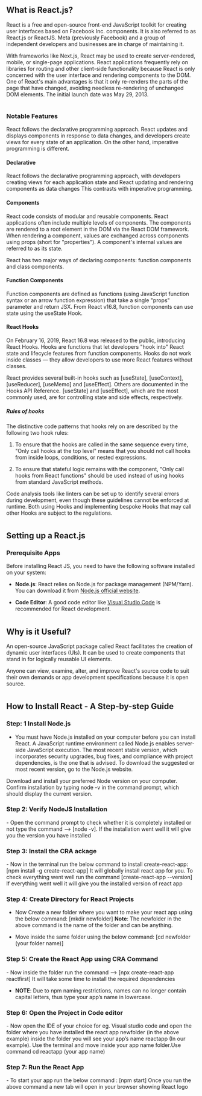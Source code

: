 # <h2>What is React.js?</h2>

React is a free and open-source front-end JavaScript toolkit for creating user interfaces based on Facebook Inc. components. It is also referred to as React.js or ReactJS. Meta (previously Facebook) and a group of independent developers and businesses are in charge of maintaining it.

With frameworks like Next.js, React may be used to create server-rendered, mobile, or single-page applications. React applications frequently rely on libraries for routing and other client-side functionality because React is only concerned with the user interface and rendering components to the DOM. One of React's main advantages is that it only re-renders the parts of the page that have changed, avoiding needless re-rendering of unchanged DOM elements. The initial launch date was May 29, 2013.

# <h3>Notable Features</h3>
React follows the declarative programming approach. React updates and displays components in response to data changes, and developers create views for every state of an application. On the other hand, imperative programming is different.

<h4>Declarative</h4>
React follows the declarative programming approach, with developers creating views for each application state and React updating and rendering components as data changes This contrasts with imperative programming.

<h4>Components</h4>
React code consists of modular and reusable components. React applications often include multiple levels of components. The components are rendered to a root element in the DOM via the React DOM framework. When rendering a component, values are exchanged across components using props (short for "properties"). A component's internal values are referred to as its state.

React has two major ways of declaring components: function components and class components.

<h4>Function Components</h4>
Function components are defined as functions (using JavaScript function syntax or an arrow function expression) that take a single "props" parameter and return JSX. From React v16.8, function components can use state using the useState Hook.

<h4>React Hooks</h4>
On February 16, 2019, React 16.8 was released to the public, introducing React Hooks. Hooks are functions that let developers "hook into" React state and lifecycle features from function components. Hooks do not work inside classes — they allow developers to use more React features without classes.


React provides several built-in hooks such as [useState], [useContext],  [useReducer], [useMemo] and [useEffect]. Others are documented in the Hooks API Reference.  [useState] and [useEffect], which are the most commonly used, are for controlling state and side effects, respectively.

<h5>Rules of hooks</h5>

The distinctive code patterns that hooks rely on are described by the following two hook rules:

1. To ensure that the hooks are called in the same sequence every time, "Only call hooks at the top level" means that you should not call hooks from inside loops, conditions, or nested expressions.

2. To ensure that stateful logic remains with the component, "Only call hooks from React functions" should be used instead of using hooks from standard JavaScript methods.

Code analysis tools like linters can be set up to identify several errors during development, even though these guidelines cannot be enforced at runtime. Both using Hooks and implementing bespoke Hooks that may call other Hooks are subject to the regulations.


# <h2>Setting up a React.js</h2>
### Prerequisite Apps

Before installing React JS, you need to have the following software installed on your system:

- **Node.js**: React relies on Node.js for package management (NPM/Yarn). You can download it from [Node.js official website](https://nodejs.org/).

- **Code Editor**: A good code editor like [Visual Studio Code](https://code.visualstudio.com/) is recommended for React development.

# <h2>Why is it Useful?</h2>

An open-source JavaScript package called React facilitates the creation of dynamic user interfaces (UIs). It can be used to create components that stand in for logically reusable UI elements.

Anyone can view, examine, alter, and improve React's source code to suit their own demands or app development specifications because it is open source.


# <h2>How to Install React - A Step-by-step Guide</h2>

<h3>Step: 1 Install Node.js</h3>

- You must have Node.js installed on your computer before you can install React. A JavaScript runtime environment called Node.js enables server-side JavaScript execution. The most recent stable version, which incorporates security upgrades, bug fixes, and compliance with project dependencies, is the one that is advised. To download the suggested or most recent version, go to the Node.js website. 

Download and install your preferred Node version on your computer. Confirm installation by typing node -v in the command prompt, which should display the current version.

<h3>Step 2: Verify NodeJS Installation</h3>
- Open the command prompt to check whether it is completely installed or not type the command –> [node -v]. If the installation went well it will give you the version you have installed  

<h3> Step 3: Install the CRA ackage</h3>
- Now in the terminal run the below command to install create-react-app: [npm install -g create-react-app]   It will globally install react app for you. To check everything  went well run the command [create-react-app --version] If everything went well it will give you the installed version of react app

<h3>Step 4: Create Directory for React Projects</h3>

- Now Create a new folder where you want to make your react app using the below command: [mkdir newfolder] **Note**: The newfolder in the above command is the name of the folder and can be anything.

- Move inside the same folder using the below command: [cd newfolder (your folder name)]

<h3>Step 5: Create the React App using CRA Command</h3>
- Now inside the folder run the command –> [npx create-react-app reactfirst] It will take some time to install the required dependencies

- **NOTE**: Due to npm naming restrictions, names can no longer contain capital letters, thus type your app’s name in lowercase.

<h3>Step 6: Open the Project in Code editor</h3>
- Now open the IDE of your choice for eg.  Visual studio code and open the folder where you have installed the react app newfolder (in the above example)  inside the folder you will see your app’s name reactapp (In our example). Use the terminal and move inside your app name folder.Use command  cd reactapp (your app name)

<h3>Step 7: Run the React App</h3>
- To start your app run the below command : [npm start] Once you run the above command a new tab will open in your browser showing React logo


